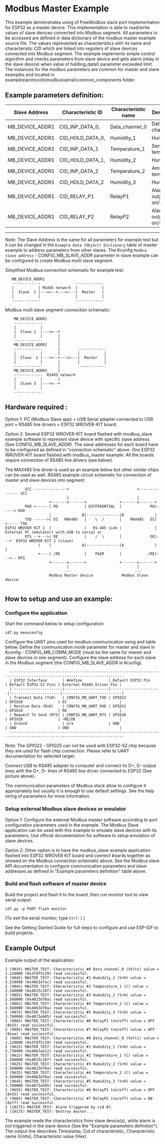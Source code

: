 # Modbus Master Example

This example demonstrates using of FreeModbus stack port implementation for ESP32 as a master device. 
This implementation is able to read/write values of slave devices connected into Modbus segment. All parameters to be accessed are defined in data dictionary of the modbus master example source file.
The values represented as characteristics with its name and characteristic CID which are linked into registers of slave devices connected into Modbus segment. 
The example implements simple control algorithm and checks parameters from slave device and gets alarm (relay in the slave device) when value of holding_data0 parameter exceeded limit.
The instances for the modbus parameters are common for master and slave examples and located in examples\protocols\modbus\serial\common_components folder.

Example parameters definition:
--------------------------------------------------------------------------------------------------
| Slave Address       | Characteristic ID    | Characteristic name  | Description                |
|---------------------|----------------------|----------------------|----------------------------|
| MB_DEVICE_ADDR1     | CID_INP_DATA_0,      | Data_channel_0       | Data channel 1             |
| MB_DEVICE_ADDR1     | CID_HOLD_DATA_0,     | Humidity_1           | Humidity 1                 |
| MB_DEVICE_ADDR1     | CID_INP_DATA_1       | Temperature_1        | Sensor temperature         |
| MB_DEVICE_ADDR1     | CID_HOLD_DATA_1,     | Humidity_2           | Humidity 2                 |
| MB_DEVICE_ADDR1     | CID_INP_DATA_2       | Temperature_2        | Ambient temperature        |
| MB_DEVICE_ADDR1     | CID_HOLD_DATA_2      | Humidity_3           | Humidity 3                 |
| MB_DEVICE_ADDR1     | CID_RELAY_P1         | RelayP1              | Alarm Relay outputs on/off |
| MB_DEVICE_ADDR1     | CID_RELAY_P2         | RelayP2              | Alarm Relay outputs on/off |
--------------------------------------------------------------------------------------------------
Note: The Slave Address is the same for all parameters for example test but it can be changed in the ```Example Data (Object) Dictionary``` table of master example to address parameters from other slaves.
The Kconfig ```Modbus slave address``` - CONFIG_MB_SLAVE_ADDR parameter in slave example can be configured to create Modbus multi slave segment.

Simplified Modbus connection schematic for example test:
 ```
    MB_DEVICE_ADDR1
    -------------                -------------
    |           | RS485 network  |           |
    |  Slave  1 |---<>--+---<>---|  Master   |
    |           |                |           |
    -------------                -------------
```
Modbus multi slave segment connection schematic:
```
    MB_DEVICE_ADDR1
    -------------
    |           |   
    |  Slave 1  |---<>--+
    |           |       |
    -------------       |
    MB_DEVICE_ADDR2     |
    -------------       |        -------------
    |           |       |        |           |
    |  Slave  2 |---<>--+---<>---|  Master   |
    |           |       |        |           |
    -------------       |        -------------
    MB_DEVICE_ADDR3     |
    -------------  RS485 network
    |           |       |
    |  Slave 3  |---<>--+
    |           |
    -------------
```

## Hardware required :
Option 1:
PC (Modbus Slave app) + USB Serial adapter connected to USB port + RS485 line drivers + ESP32 WROVER-KIT board. 

Option 2:
Several ESP32 WROVER-KIT board flashed with modbus_slave example software to represent slave device with specific slave address (See CONFIG_MB_SLAVE_ADDR). The slave addresses for each board have to be configured as defined in "connection schematic" above.
One ESP32 WROVER-KIT board flashed with modbus_master example. All the boards require connection of RS485 line drivers (see below).

The MAX485 line driver is used as an example below but other similar chips can be used as well.
RS485 example circuit schematic for connection of master and slave devices into segment:
```
         VCC ---------------+                               +--------------- VCC
                            |                               |
                    +-------x-------+               +-------x-------+
         RXD <------| RO            | DIFFERENTIAL  |             RO|-----> RXD
                    |              B|---------------|B              |
         TXD ------>| DI   MAX485   |    \  /       |    MAX485   DI|<----- TXD
ESP32 WROVER KIT 1  |               |   RS-485 side |               |      External PC (emulator) with USB to serial or
         RTS --+--->| DE            |    /  \       |             DE|---+  ESP32 WROVER KIT 2 (slave)     
               |    |              A|---------------|A              |   |
               +----| /RE           |    PAIR       |            /RE|---+-- RTS
                    +-------x-------+               +-------x-------+
                            |                               |
                           ---                             --- 
                    Modbus Master device             Modbus Slave device
                           
```

## How to setup and use an example:

### Configure the application
Start the command below to setup configuration:
```
idf.py menuconfig
```
Configure the UART pins used for modbus communication using and table below.
Define the communication mode parameter for master and slave in Kconfig - CONFIG_MB_COMM_MODE (must be the same for master and slave devices in one segment).
Configure the slave address for each slave in the Modbus segment (the CONFIG_MB_SLAVE_ADDR in Kconfig).
```
  --------------------------------------------------------------------------------------------------------------------------
  | ESP32 Interface       | #define            | Default ESP32 Pin     | Default ESP32-S2 Pins | External RS485 Driver Pin |
  | ----------------------|--------------------|-----------------------|-----------------------|---------------------------|
  | Transmit Data (TxD)   | CONFIG_MB_UART_TXD | GPIO23                | GPIO20                | DI                        |
  | Receive Data (RxD)    | CONFIG_MB_UART_RXD | GPIO22                | GPIO19                | RO                        |
  | Request To Send (RTS) | CONFIG_MB_UART_RTS | GPIO18                | GPIO18                | ~RE/DE                    |
  | Ground                | n/a                | GND                   | GND                   | GND                       |
  --------------------------------------------------------------------------------------------------------------------------
```
Note: The GPIO22 - GPIO25 can not be used with ESP32-S2 chip because they are used for flash chip connection. Please refer to UART documentation for selected target.

Connect USB to RS485 adapter to computer and connect its D+, D- output lines with the D+, D- lines of RS485 line driver connected to ESP32 (See picture above).

The communication parameters of Modbus stack allow to configure it appropriately but usually it is enough to use default settings.
See the help string of parameters for more information.

### Setup external Modbus slave devices or emulator
Option 1:
Configure the external Modbus master software according to port configuration parameters used in the example. The Modbus Slave application can be used with this example to emulate slave devices with its parameters. Use official documentation for software to setup emulation of slave devices.

Option 2:
Other option is to have the modbus_slave example application flashed into ESP32 WROVER KIT board and connect boards together as showed on the Modbus connection schematic above. See the Modbus slave API documentation to configure communication parameters and slave addresses as defined in "Example parameters definition" table above.

### Build and flash software of master device
Build the project and flash it to the board, then run monitor tool to view serial output:
```
idf.py -p PORT flash monitor
```

(To exit the serial monitor, type ``Ctrl-]``.)

See the Getting Started Guide for full steps to configure and use ESP-IDF to build projects.

## Example Output
Example output of the application:
```
I (9035) MASTER_TEST: Characteristic #0 Data_channel_0 (Volts) value = 1.120000 (0x3f8f5c29) read successful.
I (9045) MASTER_TEST: Characteristic #1 Humidity_1 (%rH) value = 5.539999 (0x40b147ac) read successful.
I (9045) MASTER_TEST: Characteristic #2 Temperature_1 (C) value = 2.340000 (0x4015c28f) read successful.
I (9055) MASTER_TEST: Characteristic #3 Humidity_2 (%rH) value = 2.560000 (0x4023d70a) read successful.
I (9065) MASTER_TEST: Characteristic #4 Temperature_2 (C) value = 3.560000 (0x4063d70a) read successful.
I (9075) MASTER_TEST: Characteristic #5 Humidity_3 (%rH) value = 3.780000 (0x4071eb85) read successful.
I (9085) MASTER_TEST: Characteristic #6 RelayP1 (on/off) value = OFF (0x55) read successful.
I (9095) MASTER_TEST: Characteristic #7 RelayP2 (on/off) value = OFF (0xaa) read successful.
I (9605) MASTER_TEST: Characteristic #0 Data_channel_0 (Volts) value = 1.120000 (0x3f8f5c29) read successful.
I (9615) MASTER_TEST: Characteristic #1 Humidity_1 (%rH) value = 5.739999 (0x40b7ae12) read successful.
I (9615) MASTER_TEST: Characteristic #2 Temperature_1 (C) value = 2.340000 (0x4015c28f) read successful.
I (9625) MASTER_TEST: Characteristic #3 Humidity_2 (%rH) value = 2.560000 (0x4023d70a) read successful.
I (9635) MASTER_TEST: Characteristic #4 Temperature_2 (C) value = 3.560000 (0x4063d70a) read successful.
I (9645) MASTER_TEST: Characteristic #5 Humidity_3 (%rH) value = 3.780000 (0x4071eb85) read successful.
I (9655) MASTER_TEST: Characteristic #6 RelayP1 (on/off) value = OFF (0x55) read successful.
I (9665) MASTER_TEST: Characteristic #7 RelayP2 (on/off) value = ON (0xff) read successful.
I (10175) MASTER_TEST: Alarm triggered by cid #7.
I (10175) MASTER_TEST: Destroy master...

```
The example reads the characteristics from slave device(s), while alarm is not triggered in the slave device (See the "Example parameters definition"). The output line describes Timestamp, Cid of characteristic, Characteristic name (Units), Characteristic value (Hex).

